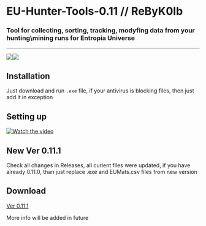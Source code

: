 # EU-Hunter-Tools-0.11 // ReByK0lb
### Tool for collecting, sorting, tracking, modyfing data from your hunting\mining runs for Entropia Universe
____
![](https://img.shields.io/badge/version-v0.11.1-blue)![](https://img.shields.io/badge/.NET-4.8%2B-green)
## Installation
Just download and run `.exe` file, if your antivirus is blocking files, then just add it in 
exception

## Setting up
[![Watch the video](https://img.youtube.com/vi/1PeHOQT-Rs0/mqdefault.jpg)](https://www.youtube.com/watch?v=1PeHOQT-Rs0, "Click to watch YouTube video")

## New Ver 0.11.1
Check all changes in Releases, all curient files were updated, if you have already 0.11.0, than just replace .exe and EUMats.csv files from new version 

## Download
[Ver 0.11.1](https://github.com/EUHunterTools/EU-Hunter-Tools-0.11/archive/refs/heads/main.zip)

More info will be added in future

